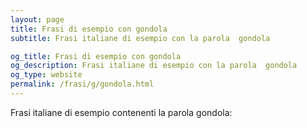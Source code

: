```yaml
---
layout: page
title: Frasi di esempio con gondola 
subtitle: Frasi italiane di esempio con la parola  gondola

og_title: Frasi di esempio con gondola 
og_description: Frasi italiane di esempio con la parola  gondola
og_type: website
permalink: /frasi/g/gondola.html
---
```


Frasi italiane di esempio contenenti la parola gondola:


